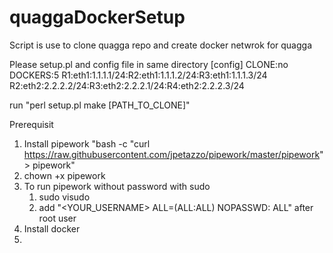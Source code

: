 # quaggaDockerSetup
Script is use to clone quagga repo and create docker netwrok for quagga 

Please setup.pl and config file in same directory
[config]
CLONE:no
DOCKERS:5
R1:eth1:1.1.1.1/24:R2:eth1:1.1.1.2/24:R3:eth1:1.1.1.3/24
R2:eth2:2.2.2.2/24:R3:eth2:2.2.2.1/24:R4:eth2:2.2.2.3/24

run "perl setup.pl make [PATH_TO_CLONE]"

Prerequisit
1. Install pipework "bash -c "curl https://raw.githubusercontent.com/jpetazzo/pipework/master/pipework" > pipework"
2. chown +x pipework
3. To run pipework without password with sudo 
   1. sudo visudo
   2. add "<YOUR_USERNAME> ALL=(ALL:ALL) NOPASSWD: ALL" after root user
4. Install docker
5. 

